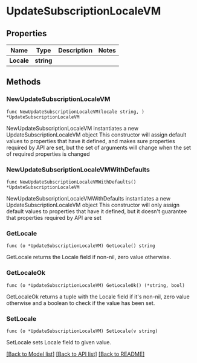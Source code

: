 # UpdateSubscriptionLocaleVM

## Properties

Name | Type | Description | Notes
------------ | ------------- | ------------- | -------------
**Locale** | **string** |  | 

## Methods

### NewUpdateSubscriptionLocaleVM

`func NewUpdateSubscriptionLocaleVM(locale string, ) *UpdateSubscriptionLocaleVM`

NewUpdateSubscriptionLocaleVM instantiates a new UpdateSubscriptionLocaleVM object
This constructor will assign default values to properties that have it defined,
and makes sure properties required by API are set, but the set of arguments
will change when the set of required properties is changed

### NewUpdateSubscriptionLocaleVMWithDefaults

`func NewUpdateSubscriptionLocaleVMWithDefaults() *UpdateSubscriptionLocaleVM`

NewUpdateSubscriptionLocaleVMWithDefaults instantiates a new UpdateSubscriptionLocaleVM object
This constructor will only assign default values to properties that have it defined,
but it doesn't guarantee that properties required by API are set

### GetLocale

`func (o *UpdateSubscriptionLocaleVM) GetLocale() string`

GetLocale returns the Locale field if non-nil, zero value otherwise.

### GetLocaleOk

`func (o *UpdateSubscriptionLocaleVM) GetLocaleOk() (*string, bool)`

GetLocaleOk returns a tuple with the Locale field if it's non-nil, zero value otherwise
and a boolean to check if the value has been set.

### SetLocale

`func (o *UpdateSubscriptionLocaleVM) SetLocale(v string)`

SetLocale sets Locale field to given value.



[[Back to Model list]](../README.md#documentation-for-models) [[Back to API list]](../README.md#documentation-for-api-endpoints) [[Back to README]](../README.md)


